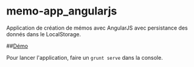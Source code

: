 memo-app_angularjs
==================

Application de création de mémos avec AngularJS avec persistance des donnés dans le LocalStorage.

##[Démo](http://assitan.github.io/memo_app/index.html)

Pour lancer l'application, faire un `grunt serve` dans la console.
